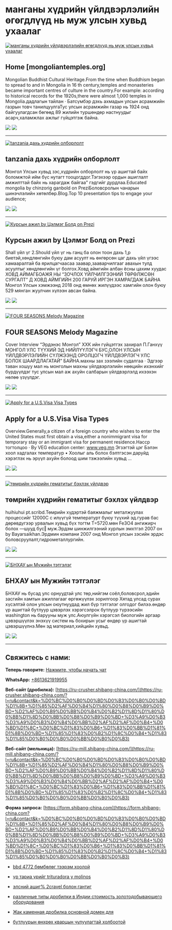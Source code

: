 # манганы хүдрийн үйлдвэрлэлийн өгөгдлүүд нь муж улсын хувьд ухаалаг

<a href="https://swt.shibang-china.com/?l=ru&img&k=%D0%BC%D0%B0%D0%BD%D0%B3%D0%B0%D0%BD%D1%8B+%D1%85%D2%AF%D0%B4%D1%80%D0%B8%D0%B9%D0%BD+%D2%AF%D0%B9%D0%BB%D0%B4%D0%B2%D1%8D%D1%80%D0%BB%D1%8D%D0%BB%D0%B8%D0%B9%D0%BD+%D3%A9%D0%B3%D3%A9%D0%B3%D0%B4%D0%BB%D2%AF%D2%AF%D0%B4+%D0%BD%D1%8C+%D0%BC%D1%83%D0%B6+%D1%83%D0%BB%D1%81%D1%8B%D0%BD+%D1%85%D1%83%D0%B2%D1%8C%D0%B4+%D1%83%D1%85%D0%B0%D0%B0%D0%BB%D0%B0%D0%B3" target="_blank">![манганы хүдрийн үйлдвэрлэлийн өгөгдлүүд нь муж улсын хувьд ухаалаг](http://static.shibang-china.com/all-800x300/523.jpg)</a>

## Home [mongoliantemples.org]
Mongolian Buddhist Cultural Heritage.From the time when Buddhism began to spread to and in Mongolia in 16 th century,temples and monasteries became important centres of culture in the country.For example: according to historical records for the 1920s,there were almost 1,000 temples in Mongolia.дадлагын тайлан&nbsp;&#0183;&#32;Батсүмбэр дэхь ахмадын улсын асрамжийн газрын товч танилцуулгаТус улсын асрамжийн газар нь 1924 онд байгуулагдсан бөгөөд 89 жилийн туршөндөр настнуудыг асарч,халамжлах ажлыг гүйцэтгэж байна.


<a href="https://whatsapp.shibangsoft.com/WhatsApp.php" target="_blank" title="WhatsApp">![](http://static.shibang-china.com/icon/whatsapp.png)</a> <a href="https://swt.shibang-china.com/?l=ru&icon&k=%D0%BC%D0%B0%D0%BD%D0%B3%D0%B0%D0%BD%D1%8B+%D1%85%D2%AF%D0%B4%D1%80%D0%B8%D0%B9%D0%BD+%D2%AF%D0%B9%D0%BB%D0%B4%D0%B2%D1%8D%D1%80%D0%BB%D1%8D%D0%BB%D0%B8%D0%B9%D0%BD+%D3%A9%D0%B3%D3%A9%D0%B3%D0%B4%D0%BB%D2%AF%D2%AF%D0%B4+%D0%BD%D1%8C+%D0%BC%D1%83%D0%B6+%D1%83%D0%BB%D1%81%D1%8B%D0%BD+%D1%85%D1%83%D0%B2%D1%8C%D0%B4+%D1%83%D1%85%D0%B0%D0%B0%D0%BB%D0%B0%D0%B3" target="_blank">![](http://static.shibang-china.com/icon/chat-ru.png)</a>

---

<a href="https://swt.shibang-china.com/?l=ru&img&k=%D0%BC%D0%B0%D0%BD%D0%B3%D0%B0%D0%BD%D1%8B+%D1%85%D2%AF%D0%B4%D1%80%D0%B8%D0%B9%D0%BD+%D2%AF%D0%B9%D0%BB%D0%B4%D0%B2%D1%8D%D1%80%D0%BB%D1%8D%D0%BB%D0%B8%D0%B9%D0%BD+%D3%A9%D0%B3%D3%A9%D0%B3%D0%B4%D0%BB%D2%AF%D2%AF%D0%B4+%D0%BD%D1%8C+%D0%BC%D1%83%D0%B6+%D1%83%D0%BB%D1%81%D1%8B%D0%BD+%D1%85%D1%83%D0%B2%D1%8C%D0%B4+%D1%83%D1%85%D0%B0%D0%B0%D0%BB%D0%B0%D0%B3" target="_blank">![tanzania дахь хүдрийн олборлолт](http://static.shibang-china.com/all-800x300/676.jpg)</a>

## tanzania дахь хүдрийн олборлолт
Монгол Улсын хувьд зэс,хүдрийн олборлолт нь үр ашигтай байх боломжтой ийм бүс нутагт тооцогддог.Тэгэхээр ордын ашиглалт амжилттай байх нь харагдаж байгаа&quot; гэдгийг дурдлаа.Educated mongolia by chinzorig ganbold on PreziБоловсролын чанарын шинэчлэлийн хөтөлбөр.Blog.Top 10 presentation tips to engage your audience;


<a href="https://whatsapp.shibangsoft.com/WhatsApp.php" target="_blank" title="WhatsApp">![](http://static.shibang-china.com/icon/whatsapp.png)</a> <a href="https://swt.shibang-china.com/?l=ru&icon&k=%D0%BC%D0%B0%D0%BD%D0%B3%D0%B0%D0%BD%D1%8B+%D1%85%D2%AF%D0%B4%D1%80%D0%B8%D0%B9%D0%BD+%D2%AF%D0%B9%D0%BB%D0%B4%D0%B2%D1%8D%D1%80%D0%BB%D1%8D%D0%BB%D0%B8%D0%B9%D0%BD+%D3%A9%D0%B3%D3%A9%D0%B3%D0%B4%D0%BB%D2%AF%D2%AF%D0%B4+%D0%BD%D1%8C+%D0%BC%D1%83%D0%B6+%D1%83%D0%BB%D1%81%D1%8B%D0%BD+%D1%85%D1%83%D0%B2%D1%8C%D0%B4+%D1%83%D1%85%D0%B0%D0%B0%D0%BB%D0%B0%D0%B3" target="_blank">![](http://static.shibang-china.com/icon/chat-ru.png)</a>

---

<a href="https://swt.shibang-china.com/?l=ru&img&k=%D0%BC%D0%B0%D0%BD%D0%B3%D0%B0%D0%BD%D1%8B+%D1%85%D2%AF%D0%B4%D1%80%D0%B8%D0%B9%D0%BD+%D2%AF%D0%B9%D0%BB%D0%B4%D0%B2%D1%8D%D1%80%D0%BB%D1%8D%D0%BB%D0%B8%D0%B9%D0%BD+%D3%A9%D0%B3%D3%A9%D0%B3%D0%B4%D0%BB%D2%AF%D2%AF%D0%B4+%D0%BD%D1%8C+%D0%BC%D1%83%D0%B6+%D1%83%D0%BB%D1%81%D1%8B%D0%BD+%D1%85%D1%83%D0%B2%D1%8C%D0%B4+%D1%83%D1%85%D0%B0%D0%B0%D0%BB%D0%B0%D0%B3" target="_blank">![Курсын ажил by Цэлмэг Болд on Prezi](http://static.shibang-china.com/all-800x300/604.jpg)</a>

## Курсын ажил by Цэлмэг Болд on Prezi
Shall үйл үг 2.Should үйл үг нь ганц ба олон тоон дахь 1,р биетэй,хөндлөнгийн буюу дам асуулт нь өнгөрсөн цаг дахь үйл үгээс хамааралтай ба ярилцагчаасаа заавар,зааварчилгааг авахын тулд асуултыг хөндлөнгийн үг болгох.Ховд аймгийн албан ёсны цахим хуудас ХОВД АЙМАГБОАЖЯ НЫ “ЗОЧЛОХ ҮЙЛЧИЛГЭЭНИЙ ТӨРӨЛЖСӨН СУРГАЛТ” Д ХОВД АЙМГИЙН 200 ГАРУЙ ИРГЭН ХАМРАГДАЖ БАЙНА Монгол Улсын хэмжээнд 2018 онд өмнөх жилүүдээс хамгийн олон буюу 529 мянган жуулчин хүлээн авсан байна.


<a href="https://whatsapp.shibangsoft.com/WhatsApp.php" target="_blank" title="WhatsApp">![](http://static.shibang-china.com/icon/whatsapp.png)</a> <a href="https://swt.shibang-china.com/?l=ru&icon&k=%D0%BC%D0%B0%D0%BD%D0%B3%D0%B0%D0%BD%D1%8B+%D1%85%D2%AF%D0%B4%D1%80%D0%B8%D0%B9%D0%BD+%D2%AF%D0%B9%D0%BB%D0%B4%D0%B2%D1%8D%D1%80%D0%BB%D1%8D%D0%BB%D0%B8%D0%B9%D0%BD+%D3%A9%D0%B3%D3%A9%D0%B3%D0%B4%D0%BB%D2%AF%D2%AF%D0%B4+%D0%BD%D1%8C+%D0%BC%D1%83%D0%B6+%D1%83%D0%BB%D1%81%D1%8B%D0%BD+%D1%85%D1%83%D0%B2%D1%8C%D0%B4+%D1%83%D1%85%D0%B0%D0%B0%D0%BB%D0%B0%D0%B3" target="_blank">![](http://static.shibang-china.com/icon/chat-ru.png)</a>

---

<a href="https://swt.shibang-china.com/?l=ru&img&k=%D0%BC%D0%B0%D0%BD%D0%B3%D0%B0%D0%BD%D1%8B+%D1%85%D2%AF%D0%B4%D1%80%D0%B8%D0%B9%D0%BD+%D2%AF%D0%B9%D0%BB%D0%B4%D0%B2%D1%8D%D1%80%D0%BB%D1%8D%D0%BB%D0%B8%D0%B9%D0%BD+%D3%A9%D0%B3%D3%A9%D0%B3%D0%B4%D0%BB%D2%AF%D2%AF%D0%B4+%D0%BD%D1%8C+%D0%BC%D1%83%D0%B6+%D1%83%D0%BB%D1%81%D1%8B%D0%BD+%D1%85%D1%83%D0%B2%D1%8C%D0%B4+%D1%83%D1%85%D0%B0%D0%B0%D0%BB%D0%B0%D0%B3" target="_blank">![FOUR SEASONS Melody Magazine](http://static.shibang-china.com/all-800x300/110.jpg)</a>

## FOUR SEASONS Melody Magazine
Cover Interview “Эрдэнэс Монгол” ХХК ийн гүйцэтгэх захирал П.Ганхүү МОНГОЛ УЛС ТҮҮХИЙ ЭД НИЙЛҮҮЛЭГЧ БУС,ОЛОН УЛСЫН ҮЙЛДВЭРЛЭЛИЙН СҮЛЖЭЭНД ОРОЛЦОГЧ ҮЙЛДВЭРЛЭГЧ УЛС БОЛОХ ШААРДЛАГАТАЙ” БАЙНА.махны зах зээлийн судалгаа&nbsp;&#0183;&#32;Эдгээр таван хошуу мал нь монголын махны үйлдвэрлэлийн нөөцийн ихэнхийг бүрдүүлдэг тус улсын мал аж ахуйн салбарын үйлдвэрлэлд ихээхэн нөлөө үзүүлдэг.


<a href="https://whatsapp.shibangsoft.com/WhatsApp.php" target="_blank" title="WhatsApp">![](http://static.shibang-china.com/icon/whatsapp.png)</a> <a href="https://swt.shibang-china.com/?l=ru&icon&k=%D0%BC%D0%B0%D0%BD%D0%B3%D0%B0%D0%BD%D1%8B+%D1%85%D2%AF%D0%B4%D1%80%D0%B8%D0%B9%D0%BD+%D2%AF%D0%B9%D0%BB%D0%B4%D0%B2%D1%8D%D1%80%D0%BB%D1%8D%D0%BB%D0%B8%D0%B9%D0%BD+%D3%A9%D0%B3%D3%A9%D0%B3%D0%B4%D0%BB%D2%AF%D2%AF%D0%B4+%D0%BD%D1%8C+%D0%BC%D1%83%D0%B6+%D1%83%D0%BB%D1%81%D1%8B%D0%BD+%D1%85%D1%83%D0%B2%D1%8C%D0%B4+%D1%83%D1%85%D0%B0%D0%B0%D0%BB%D0%B0%D0%B3" target="_blank">![](http://static.shibang-china.com/icon/chat-ru.png)</a>

---

<a href="https://swt.shibang-china.com/?l=ru&img&k=%D0%BC%D0%B0%D0%BD%D0%B3%D0%B0%D0%BD%D1%8B+%D1%85%D2%AF%D0%B4%D1%80%D0%B8%D0%B9%D0%BD+%D2%AF%D0%B9%D0%BB%D0%B4%D0%B2%D1%8D%D1%80%D0%BB%D1%8D%D0%BB%D0%B8%D0%B9%D0%BD+%D3%A9%D0%B3%D3%A9%D0%B3%D0%B4%D0%BB%D2%AF%D2%AF%D0%B4+%D0%BD%D1%8C+%D0%BC%D1%83%D0%B6+%D1%83%D0%BB%D1%81%D1%8B%D0%BD+%D1%85%D1%83%D0%B2%D1%8C%D0%B4+%D1%83%D1%85%D0%B0%D0%B0%D0%BB%D0%B0%D0%B3" target="_blank">![Apply for a U.S.Visa Visa Types](http://static.shibang-china.com/all-800x300/485.jpg)</a>

## Apply for a U.S.Visa Visa Types
Overview.Generally,a citizen of a foreign country who wishes to enter the United States must first obtain a visa,either a nonimmigrant visa for temporary stay or an immigrant visa for permanent residence.Haccp тогтолцоо&nbsp;&#0183;&#32;By VEG education center: www.veg.mn Эгзэгтэй цэг Бэлэн хоол хадгалах температур • Хоолыг аль болох бэлтгэсэн даруйд хэрэглэх нь эрүүл ахуйн болоод шим тэжээлийн хувьд …


<a href="https://whatsapp.shibangsoft.com/WhatsApp.php" target="_blank" title="WhatsApp">![](http://static.shibang-china.com/icon/whatsapp.png)</a> <a href="https://swt.shibang-china.com/?l=ru&icon&k=%D0%BC%D0%B0%D0%BD%D0%B3%D0%B0%D0%BD%D1%8B+%D1%85%D2%AF%D0%B4%D1%80%D0%B8%D0%B9%D0%BD+%D2%AF%D0%B9%D0%BB%D0%B4%D0%B2%D1%8D%D1%80%D0%BB%D1%8D%D0%BB%D0%B8%D0%B9%D0%BD+%D3%A9%D0%B3%D3%A9%D0%B3%D0%B4%D0%BB%D2%AF%D2%AF%D0%B4+%D0%BD%D1%8C+%D0%BC%D1%83%D0%B6+%D1%83%D0%BB%D1%81%D1%8B%D0%BD+%D1%85%D1%83%D0%B2%D1%8C%D0%B4+%D1%83%D1%85%D0%B0%D0%B0%D0%BB%D0%B0%D0%B3" target="_blank">![](http://static.shibang-china.com/icon/chat-ru.png)</a>

---

<a href="https://swt.shibang-china.com/?l=ru&img&k=%D0%BC%D0%B0%D0%BD%D0%B3%D0%B0%D0%BD%D1%8B+%D1%85%D2%AF%D0%B4%D1%80%D0%B8%D0%B9%D0%BD+%D2%AF%D0%B9%D0%BB%D0%B4%D0%B2%D1%8D%D1%80%D0%BB%D1%8D%D0%BB%D0%B8%D0%B9%D0%BD+%D3%A9%D0%B3%D3%A9%D0%B3%D0%B4%D0%BB%D2%AF%D2%AF%D0%B4+%D0%BD%D1%8C+%D0%BC%D1%83%D0%B6+%D1%83%D0%BB%D1%81%D1%8B%D0%BD+%D1%85%D1%83%D0%B2%D1%8C%D0%B4+%D1%83%D1%85%D0%B0%D0%B0%D0%BB%D0%B0%D0%B3" target="_blank">![төмрийн хүдрийн гематитыг бэхлэх үйлдвэр](http://static.shibang-china.com/all-800x300/1488.jpg)</a>

## төмрийн хүдрийн гематитыг бэхлэх үйлдвэр
huihiuhui pt.scribd.Төмрийн хүдэртэй баяжмалыг металжуулах процессийг 12000С с илүүгүй температурт буюу түүхий эд.гурав бас дөрөвдүгээр урвалын хувьд бүх тогтм Т=5720.мөн Fe3O4 ангижирч болох ―шууд бус‖ муж.Эрдэм шинжилгээний хурлын эмхтгэл 2007 он by Bayarsaikhan.Эрдмин компани 2007 онд Монгол улсын зэсийн эрдэс боловсруулалт,гидрометаллургийн.


<a href="https://whatsapp.shibangsoft.com/WhatsApp.php" target="_blank" title="WhatsApp">![](http://static.shibang-china.com/icon/whatsapp.png)</a> <a href="https://swt.shibang-china.com/?l=ru&icon&k=%D0%BC%D0%B0%D0%BD%D0%B3%D0%B0%D0%BD%D1%8B+%D1%85%D2%AF%D0%B4%D1%80%D0%B8%D0%B9%D0%BD+%D2%AF%D0%B9%D0%BB%D0%B4%D0%B2%D1%8D%D1%80%D0%BB%D1%8D%D0%BB%D0%B8%D0%B9%D0%BD+%D3%A9%D0%B3%D3%A9%D0%B3%D0%B4%D0%BB%D2%AF%D2%AF%D0%B4+%D0%BD%D1%8C+%D0%BC%D1%83%D0%B6+%D1%83%D0%BB%D1%81%D1%8B%D0%BD+%D1%85%D1%83%D0%B2%D1%8C%D0%B4+%D1%83%D1%85%D0%B0%D0%B0%D0%BB%D0%B0%D0%B3" target="_blank">![](http://static.shibang-china.com/icon/chat-ru.png)</a>

---

<a href="https://swt.shibang-china.com/?l=ru&img&k=%D0%BC%D0%B0%D0%BD%D0%B3%D0%B0%D0%BD%D1%8B+%D1%85%D2%AF%D0%B4%D1%80%D0%B8%D0%B9%D0%BD+%D2%AF%D0%B9%D0%BB%D0%B4%D0%B2%D1%8D%D1%80%D0%BB%D1%8D%D0%BB%D0%B8%D0%B9%D0%BD+%D3%A9%D0%B3%D3%A9%D0%B3%D0%B4%D0%BB%D2%AF%D2%AF%D0%B4+%D0%BD%D1%8C+%D0%BC%D1%83%D0%B6+%D1%83%D0%BB%D1%81%D1%8B%D0%BD+%D1%85%D1%83%D0%B2%D1%8C%D0%B4+%D1%83%D1%85%D0%B0%D0%B0%D0%BB%D0%B0%D0%B3" target="_blank">![БНХАУ ын Мужийн тэтгэлэг](http://static.shibang-china.com/all-800x300/83.jpg)</a>

## БНХАУ ын Мужийн тэтгэлэг
БНХАУ нь бусад улс орнуудтай улс төр,нийгэм соёл,боловсрол,эдийн засгийн хамтын ажиллагааг өргөжүүлэх зорилгоор Хятад улсад сурах хүсэлтэй олон улсын оюутнуудад жил бүр тэтгэлэг олгодог билээ.өндөр үр ашигтай бутлуур цэвэрлэх хэрэгсэлрок бутлуур түрээсийн washington нь барууны муж улс.Аюулгүйн хэрэгсэл биологийн аргаар цэвэршүүлэх энэхүү систем нь бохирын усыг өндөр үр ашигтай цэвэршүүлнэ.Мөн эд материал,хийцийн хувьд.


<a href="https://whatsapp.shibangsoft.com/WhatsApp.php" target="_blank" title="WhatsApp">![](http://static.shibang-china.com/icon/whatsapp.png)</a> <a href="https://swt.shibang-china.com/?l=ru&icon&k=%D0%BC%D0%B0%D0%BD%D0%B3%D0%B0%D0%BD%D1%8B+%D1%85%D2%AF%D0%B4%D1%80%D0%B8%D0%B9%D0%BD+%D2%AF%D0%B9%D0%BB%D0%B4%D0%B2%D1%8D%D1%80%D0%BB%D1%8D%D0%BB%D0%B8%D0%B9%D0%BD+%D3%A9%D0%B3%D3%A9%D0%B3%D0%B4%D0%BB%D2%AF%D2%AF%D0%B4+%D0%BD%D1%8C+%D0%BC%D1%83%D0%B6+%D1%83%D0%BB%D1%81%D1%8B%D0%BD+%D1%85%D1%83%D0%B2%D1%8C%D0%B4+%D1%83%D1%85%D0%B0%D0%B0%D0%BB%D0%B0%D0%B3" target="_blank">![](http://static.shibang-china.com/icon/chat-ru.png)</a>

---
## Свяжитесь с нами:

**Теперь говорите:** [Нажмите, чтобы начать чат](https://swt.shibang-china.com?l=ru&contact&k=%D0%BC%D0%B0%D0%BD%D0%B3%D0%B0%D0%BD%D1%8B+%D1%85%D2%AF%D0%B4%D1%80%D0%B8%D0%B9%D0%BD+%D2%AF%D0%B9%D0%BB%D0%B4%D0%B2%D1%8D%D1%80%D0%BB%D1%8D%D0%BB%D0%B8%D0%B9%D0%BD+%D3%A9%D0%B3%D3%A9%D0%B3%D0%B4%D0%BB%D2%AF%D2%AF%D0%B4+%D0%BD%D1%8C+%D0%BC%D1%83%D0%B6+%D1%83%D0%BB%D1%81%D1%8B%D0%BD+%D1%85%D1%83%D0%B2%D1%8C%D0%B4+%D1%83%D1%85%D0%B0%D0%B0%D0%BB%D0%B0%D0%B3)

**WhatsApp:**  [+8613621919955](https://whatsapp.shibangsoft.com/WhatsApp.php)

**Веб-сайт (дробилка):** [https://ru-crusher.shibang-china.com/](https://ru-crusher.shibang-china.com/?l=ru&contact&k=%D0%BC%D0%B0%D0%BD%D0%B3%D0%B0%D0%BD%D1%8B+%D1%85%D2%AF%D0%B4%D1%80%D0%B8%D0%B9%D0%BD+%D2%AF%D0%B9%D0%BB%D0%B4%D0%B2%D1%8D%D1%80%D0%BB%D1%8D%D0%BB%D0%B8%D0%B9%D0%BD+%D3%A9%D0%B3%D3%A9%D0%B3%D0%B4%D0%BB%D2%AF%D2%AF%D0%B4+%D0%BD%D1%8C+%D0%BC%D1%83%D0%B6+%D1%83%D0%BB%D1%81%D1%8B%D0%BD+%D1%85%D1%83%D0%B2%D1%8C%D0%B4+%D1%83%D1%85%D0%B0%D0%B0%D0%BB%D0%B0%D0%B3)

**Веб-сайт (мельница):** [https://ru-mill.shibang-china.com/](https://ru-mill.shibang-china.com/?l=ru&contact&k=%D0%BC%D0%B0%D0%BD%D0%B3%D0%B0%D0%BD%D1%8B+%D1%85%D2%AF%D0%B4%D1%80%D0%B8%D0%B9%D0%BD+%D2%AF%D0%B9%D0%BB%D0%B4%D0%B2%D1%8D%D1%80%D0%BB%D1%8D%D0%BB%D0%B8%D0%B9%D0%BD+%D3%A9%D0%B3%D3%A9%D0%B3%D0%B4%D0%BB%D2%AF%D2%AF%D0%B4+%D0%BD%D1%8C+%D0%BC%D1%83%D0%B6+%D1%83%D0%BB%D1%81%D1%8B%D0%BD+%D1%85%D1%83%D0%B2%D1%8C%D0%B4+%D1%83%D1%85%D0%B0%D0%B0%D0%BB%D0%B0%D0%B3)

**Форма запроса:** [https://form.shibang-china.com](https://form.shibang-china.com?l=ru&contact&k=%D0%BC%D0%B0%D0%BD%D0%B3%D0%B0%D0%BD%D1%8B+%D1%85%D2%AF%D0%B4%D1%80%D0%B8%D0%B9%D0%BD+%D2%AF%D0%B9%D0%BB%D0%B4%D0%B2%D1%8D%D1%80%D0%BB%D1%8D%D0%BB%D0%B8%D0%B9%D0%BD+%D3%A9%D0%B3%D3%A9%D0%B3%D0%B4%D0%BB%D2%AF%D2%AF%D0%B4+%D0%BD%D1%8C+%D0%BC%D1%83%D0%B6+%D1%83%D0%BB%D1%81%D1%8B%D0%BD+%D1%85%D1%83%D0%B2%D1%8C%D0%B4+%D1%83%D1%85%D0%B0%D0%B0%D0%BB%D0%B0%D0%B3)

* [bbd 4772 бөмбөлөг тээрэм хоолой](../130/bbd%204772%20%D0%B1%D3%A9%D0%BC%D0%B1%D3%A9%D0%BB%D3%A9%D0%B3%20%D1%82%D1%8D%D1%8D%D1%80%D1%8D%D0%BC%20%D1%85%D0%BE%D0%BE%D0%BB%D0%BE%D0%B9.md)

* [үр тариа үрийг trituradora y molinos](../128/%D2%AF%D1%80%20%D1%82%D0%B0%D1%80%D0%B8%D0%B0%20%D2%AF%D1%80%D0%B8%D0%B9%D0%B3%20trituradora%20y%20molinos.md)

* [элсний ашиг% 2cravel болон гантиг](../127/%D1%8D%D0%BB%D1%81%D0%BD%D0%B8%D0%B9%20%D0%B0%D1%88%D0%B8%D0%B3%25%202cravel%20%D0%B1%D0%BE%D0%BB%D0%BE%D0%BD%20%D0%B3%D0%B0%D0%BD%D1%82%D0%B8%D0%B3.md)

* [различные типы дробилки в Индии стоимость золотодобывающего оборудования](../130/%D1%80%D0%B0%D0%B7%D0%BB%D0%B8%D1%87%D0%BD%D1%8B%D0%B5%20%D1%82%D0%B8%D0%BF%D1%8B%20%D0%B4%D1%80%D0%BE%D0%B1%D0%B8%D0%BB%D0%BA%D0%B8%20%D0%B2%20%D0%98%D0%BD%D0%B4%D0%B8%D0%B8%20%D1%81%D1%82%D0%BE%D0%B8%D0%BC%D0%BE%D1%81%D1%82%D1%8C%20%D0%B7%D0%BE%D0%BB%D0%BE%D1%82%D0%BE%D0%B4%D0%BE%D0%B1%D1%8B%D0%B2%D0%B0%D1%8E%D1%89%D0%B5%D0%B3%D0%BE%20%D0%BE%D0%B1%D0%BE%D1%80%D1%83%D0%B4%D0%BE%D0%B2%D0%B0%D0%BD%D0%B8%D1%8F.md)

* [Жак каменная дробилка основной домен для](../130/%D0%96%D0%B0%D0%BA%20%D0%BA%D0%B0%D0%BC%D0%B5%D0%BD%D0%BD%D0%B0%D1%8F%20%D0%B4%D1%80%D0%BE%D0%B1%D0%B8%D0%BB%D0%BA%D0%B0%20%D0%BE%D1%81%D0%BD%D0%BE%D0%B2%D0%BD%D0%BE%D0%B9%20%D0%B4%D0%BE%D0%BC%D0%B5%D0%BD%20%D0%B4%D0%BB%D1%8F.md)

* [бутлуурын өнхрөх кварцын чулуулагтай холбоотой](../127/%D0%B1%D1%83%D1%82%D0%BB%D1%83%D1%83%D1%80%D1%8B%D0%BD%20%D3%A9%D0%BD%D1%85%D1%80%D3%A9%D1%85%20%D0%BA%D0%B2%D0%B0%D1%80%D1%86%D1%8B%D0%BD%20%D1%87%D1%83%D0%BB%D1%83%D1%83%D0%BB%D0%B0%D0%B3%D1%82%D0%B0%D0%B9%20%D1%85%D0%BE%D0%BB%D0%B1%D0%BE%D0%BE%D1%82%D0%BE%D0%B9.md)